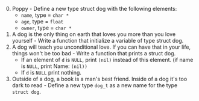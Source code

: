 0. Poppy - Define a new type struct dog with the following elements:
	* `name`, type = `char *`
	* `age`, type = `float`
	* `owner`, type = `char *`
1. A dog is the only thing on earth that loves you more than you love yourself - Write a function that initialize a variable of type struct dog.
2. A dog will teach you unconditional love. If you can have that in your life, things won't be too bad - Write a function that prints a struct dog.
	* If an element of `d` is `NULL`, print `(nil)` instead of this element. (if name is `NULL`, print Name: `(nil))`
	* If `d` is `NULL` print nothing.
3. Outside of a dog, a book is a man's best friend. Inside of a dog it's too dark to read - Define a new type `dog_t` as a new name for the type `struct dog`.
